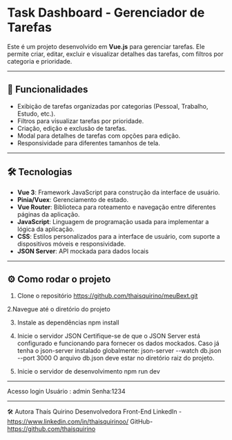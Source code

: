 # Task Dashboard - Gerenciador de Tarefas

Este é um projeto desenvolvido em **Vue.js** para gerenciar tarefas. Ele permite criar, editar, excluir e visualizar detalhes das tarefas, com filtros por categoria e prioridade.

---

## 🚀 Funcionalidades

- Exibição de tarefas organizadas por categorias (Pessoal, Trabalho, Estudo, etc.).
- Filtros para visualizar tarefas por prioridade.
- Criação, edição e exclusão de tarefas.
- Modal para detalhes de tarefas com opções para edição.
- Responsividade para diferentes tamanhos de tela.

---

## 🛠️ Tecnologias

- **Vue 3**: Framework JavaScript para construção da interface de usuário.
- **Pinia/Vuex**: Gerenciamento de estado.
- **Vue Router**: Biblioteca para roteamento e navegação entre diferentes páginas da aplicação.
- **JavaScript**: Linguagem de programação usada para implementar a lógica da aplicação.
- **CSS**: Estilos personalizados para a interface de usuário, com suporte a dispositivos móveis e responsividade.
- **JSON Server**: API mockada para dados locais

---

## ⚙️ Como rodar o projeto

1.  Clone o repositório
  https://github.com/thaisquirino/meuBext.git

2.Navegue até o diretório do projeto

3. Instale as dependências
   npm install

4. Inicie o servidor JSON
   Certifique-se de que o JSON Server está configurado e funcionando para fornecer os dados mockados. Caso já tenha o json-server instalado globalmente:
   json-server --watch db.json --port 3000
   O arquivo db.json deve estar no diretório raiz do projeto.

5. Inicie o servidor de desenvolvimento
   npm run dev

---

Acesso login
Usuário : admin
Senha:1234

---

🛠️ Autora
Thaís Quirino
Desenvolvedora Front-End
LinkedIn -https://www.linkedin.com/in/thaisquirinoo/
GitHub- https://github.com/thaisquirino
